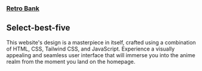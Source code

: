 ### <a href="https://precious-dodol-29b032.netlify.app">Retro Bank</a>
## Select-best-five
This website's design is a masterpiece in itself, crafted using a combination of HTML, CSS, Tailwind CSS, and JavaScript. Experience a visually appealing and seamless user interface that will immerse you into the anime realm from the moment you land on the homepage.
